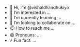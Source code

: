 - 👋 Hi, I’m @vishaldhandhukiya
- 👀 I’m interested in ...
- 🌱 I’m currently learning ...
- 💞️ I’m looking to collaborate on ...
- 📫 How to reach me ...
- 😄 Pronouns: ...
- ⚡ Fun fact: ...

<!---
vishaldhanhukiya/vishaldhanhukiya is a ✨ special ✨ repository because its `README.md` (this file) appears on your GitHub profile.
You can click the Preview link to take a look at your changes.
--->
